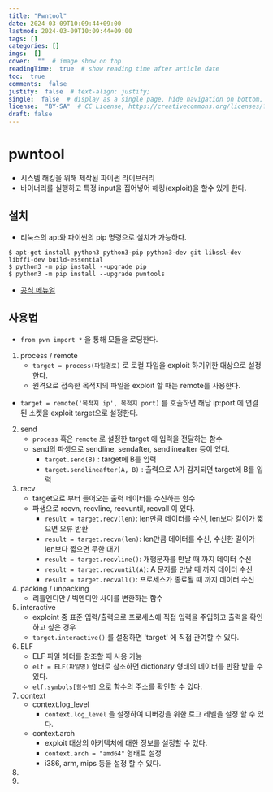 ```yaml
---
title: "Pwntool"
date: 2024-03-09T10:09:44+09:00
lastmod: 2024-03-09T10:09:44+09:00
tags: []
categories: []
imgs:  []
cover:  ""  # image show on top
readingTime:  true  # show reading time after article date
toc:  true
comments:  false
justify:  false  # text-align: justify;
single:  false  # display as a single page, hide navigation on bottom, like as about page.
license:  "BY-SA"  # CC License, https://creativecommons.org/licenses/?lang=ko
draft: false
---
```


# pwntool
- 시스템 해킹을 위해 제작된 파이썬 라이브러리
- 바이너리를 실행하고 특정 input을 집어넣어 해킹(exploit)을 할수 있게 한다.

## 설치
- 리눅스의 apt와 파이썬의 pip 명령으로 설치가 가능하다.
```
$ apt-get install python3 python3-pip python3-dev git libssl-dev libffi-dev build-essential
$ python3 -m pip install --upgrade pip
$ python3 -m pip install --upgrade pwntools
```
- [공식 메뉴얼](https://docs.pwntools.com/en/latest/)

## 사용법
- `from pwn import *` 을 통해 모듈을 로딩한다.
1. process / remote
   - `target = process(파일경로)` 로 로컬 파일을 exploit 하기위한 대상으로 설정한다. 
   - 원격으로 접속한 목적지의 파일을 exploit 할 때는 remote를 사용한다.
  - `target = remote('목적지 ip', 목적지 port)` 를 호출하면 해당 ip:port 에 연결된 소켓을 exploit target으로 설정한다.
2. send
   - `process` 혹은 `remote` 로 설정한 target 에 입력을 전달하는 함수
   - send의 파생으로 sendline, sendafter, sendlineafter 등이 있다. 
     - `target.send(B)` : target에 B를 입력
     - `target.sendlineafter(A, B)` : 출력으로 A가 감지되면 target에 B를 입력
3. recv
   - target으로 부터 들어오는 출력 데이터를 수신하는 함수
   - 파생으로 recvn, recvline, recvuntil, recvall 이 있다.
     - `result = target.recv(len)`: len만큼 데이터를 수신, len보다 길이가 짧으면 오류 반환
     - `result = target.recvn(len)`: len만큼 데이터를 수신, 수신한 길이가 len보다 짧으면 무한 대기
     - `result = target.recvline()`: 개행문자를 만날 때 까지 데이터 수신
     - `result = target.recvuntil(A)`: A 문자를 만날 때 까지 데이터 수신
     - `result = target.recvall()`: 프로세스가 종료될 때 까지 데이터 수신
4. packing / unpacking
   - 리틀엔디안 / 빅엔디안 사이를 변환하는 함수
5. interactive
   - exploint 중 표준 입력/출력으로 프로세스에 직접 입력을 주입하고 출력을 확인하고 싶은 경우
   - `target.interactive()` 를 설정하면 'target' 에 직접 관여할 수 있다.
6. ELF
   - ELF 파일 헤더를 참조할 때 사용 가능
   - `elf = ELF(파일명)` 형태로 참조하면 dictionary 형태의 데이터를 반환 받을 수 있다.
   - `elf.symbols[함수명]` 으로 함수의 주소를 확인할 수 있다.
7. context
   - context.log_level
     - `context.log_level` 을 설정하여 디버깅을 위한 로그 레벨을 설정 할 수 있다.
   - context.arch
     - exploit 대상의 아키텍처에 대한 정보를 설정할 수 있다. 
     - `context.arch = "amd64"` 형태로 설정
     - i386, arm, mips 등을 설정 할 수 있다.
8. 
9. 